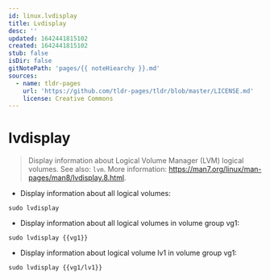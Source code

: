 ```yaml
---
id: linux.lvdisplay
title: Lvdisplay
desc: ''
updated: 1642441815102
created: 1642441815102
stub: false
isDir: false
gitNotePath: 'pages/{{ noteHiearchy }}.md'
sources:
  - name: tldr-pages
    url: 'https://github.com/tldr-pages/tldr/blob/master/LICENSE.md'
    license: Creative Commons
---
```

# lvdisplay

> Display information about Logical Volume Manager (LVM) logical volumes.
> See also: `lvm`.
> More information: <https://man7.org/linux/man-pages/man8/lvdisplay.8.html>.

- Display information about all logical volumes:

`sudo lvdisplay`

- Display information about all logical volumes in volume group vg1:

`sudo lvdisplay {{vg1}}`

- Display information about logical volume lv1 in volume group vg1:

`sudo lvdisplay {{vg1/lv1}}`

